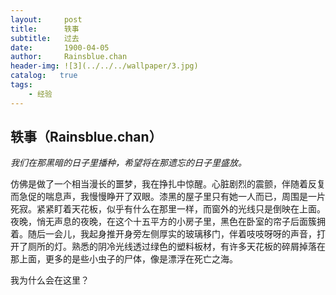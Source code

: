 ```yaml
---
layout:     post
title:      轶事
subtitle:   过去
date:       1900-04-05
author:     Rainsblue.chan
header-img: ![3](../../../wallpaper/3.jpg)
catalog:   true
tags:
    - 经验
---
```


## 轶事（Rainsblue.chan）

*我们在那黑暗的日子里播种，希望将在那遗忘的日子里盛放。*

仿佛是做了一个相当漫长的噩梦，我在挣扎中惊醒。心脏剧烈的震颤，伴随着反复而急促的喘息声，我慢慢睁开了双眼。漆黑的屋子里只有她一人而已，周围是一片死寂。紧紧盯着天花板，似乎有什么在那里一样，而窗外的光线只是倒映在上面。夜晚，悄无声息的夜晚，在这个十五平方的小房子里，黑色在卧室的帘子后面簇拥着。随后一会儿，我起身推开身旁左侧厚实的玻璃移门，伴着吱吱呀呀的声音，打开了厕所的灯。熟悉的阴冷光线透过绿色的塑料板材，有许多天花板的碎屑掉落在那上面，更多的是些小虫子的尸体，像是漂浮在死亡之海。

我为什么会在这里？











